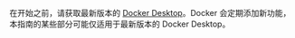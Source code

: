 在开始之前，请获取最新版本的 [Docker Desktop](/get-started/get-docker.md)。Docker 会定期添加新功能，本指南的某些部分可能仅适用于最新版本的 Docker Desktop。
